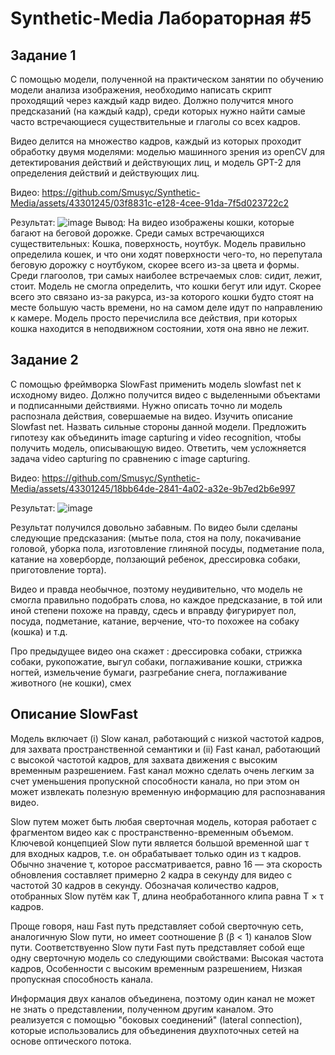 # Synthetic-Media Лабораторная #5
## Задание 1
С помощью модели, полученной на практическом занятии по обучению модели анализа изображения, необходимо написать скрипт проходящий через каждый кадр видео. 
Должно получится много предсказаний (на каждый кадр), среди которых нужно найти самые часто встречающиеся существительные и глаголы со всех кадров.

Видео делится на множество кадров, каждый из которых проходит обработку двумя моделями: моделью машинного зрения из openCV для детектирования действий и действующих лиц, и модель GPT-2 для определения действий и действующих лиц.

Видео:
https://github.com/Smusyc/Synthetic-Media/assets/43301245/03f8831c-e128-4cee-91da-7f5d023722c2

Результат:
![image](https://github.com/Smusyc/Synthetic-Media/assets/43301245/04e6496f-57c4-462b-86eb-52e06eda6175)
Вывод:
На видео изображены кошки, которые багают на беговой дорожке. Среди самых встречающихся существительных: Кошка, поверхность, ноутбук. Модель правильно определила кошек, и что они ходят поверхности чего-то, но перепутала беговую дорожку с ноутбуком, скорее всего из-за цвета и формы.
Среди глагоолов, три самых наиболее встречаемых слов: сидит, лежит, стоит. Модель не смогла определить, что кошки бегут или идут. Скорее всего это связано из-за ракурса, из-за которого кошки будто стоят на месте большую часть времени, но на самом деле идут по направлению к камере. Модель просто перечислила все действия, при которых кошка находится в неподвижном состоянии, хотя она явно не лежит.

## Задание 2
С помощью фреймворка SlowFast применить модель slowfast net к исходному видео. Должно получится видео с выделенными объектами и подписанными действиями. 
Нужно описать точно ли модель распознала действия, совершаемые на видео.
Изучить описание Slowfast net. 
Назвать сильные стороны данной модели.
Предложить гипотезу как объединить image capturing и video recognition, чтобы получить модель, описывающую видео.
Ответить, чем усложняется задача video capturing по сравнению с image capturing.

Видео:
https://github.com/Smusyc/Synthetic-Media/assets/43301245/18bb64de-2841-4a02-a32e-9b7ed2b6e997

Результат:
![image](https://github.com/Smusyc/Synthetic-Media/assets/43301245/d6a1120e-4aaa-4874-b912-c0502ae38ffc)

Результат получился довольно забавным. По видео были сделаны следующие предсказания: (мытье пола, стоя на полу, покачивание головой, уборка пола, изготовление глиняной посуды, подметание пола, катание на ховерборде, ползающий ребенок, дрессировка собаки, приготовление торта).

Видео и правда необычное, поэтому неудивительно, что модель не смогла правильно подобрать слова, но каждое предсказание, в той или иной степени похоже на правду, сдесь и вправду фигурирует пол, посуда, подметание, катание, верчение, что-то похожее на собаку (кошка) и т.д.

Про предыдущее видео она скажет : дрессировка собаки, стрижка собаки, рукопожатие, выгул собаки, поглаживание кошки, стрижка ногтей, измельчение бумаги, разгребание снега, поглаживание животного (не кошки), смех

## Описание SlowFast 
Модель включает (i) Slow канал, работающий с низкой частотой кадров, для захвата пространственной семантики и (ii) Fast канал, работающий с высокой частотой кадров, для захвата движения с высоким временным разрешением. Fast канал можно сделать очень легким за счет уменьшения пропускной способности канала, но при этом он может извлекать полезную временную информацию для распознавания видео.

Slow путем может быть любая сверточная модель, которая работает с фрагментом видео как с пространственно-временным объемом. Ключевой концепцией Slow пути является
большой временной шаг τ для входных кадров, т.е. он обрабатывает только один из τ кадров. Обычно значение τ, которое рассматривается, равно
16 — эта скорость обновления составляет примерно 2 кадра в секунду для видео с частотой 30 кадров в секунду. Обозначая количество кадров, отобранных Slow путём как T, длина необработанного клипа равна T × τ кадров.

Проще говоря, наш Fast путь представляет собой сверточную сеть, аналогичную Slow пути, но имеет соотношение β (β < 1) каналов Slow пути. Соответствуенно Slow пути Fast путь представляет собой еще одну сверточную модель со следующими свойствами: Высокая частота кадров, Особенности с высоким временным разрешением, Низкая пропускная способность канала.

Информация двух каналов объединена, поэтому один канал не может не знать о представлении, полученном другим каналом. Это реализуется с помощью "боковых соединений" (lateral connection), которые использовались для объединения двухпоточных сетей на основе оптического потока.
